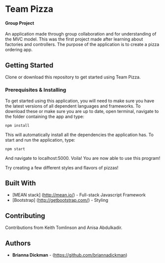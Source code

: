 # Team Pizza
#### Group Project 

An application made through group collaboration and for understanding of the MVC model. This was the first project made after learning about factories and controllers. The purpose of the application is to create a pizza ordering app.

## Getting Started

Clone or download this repository to get started using Team Pizza.

### Prerequisites & Installing

To get started using this application, you will need to make sure you have the latest versions of all dependent languages and frameworks. To download these or make sure you are up to date, open terminal, navigate to the folder containing the app and type:

```
npm install
```

This will automatically install all the dependencies the application has. To start and run the application, type:

```
npm start
```

And navigate to localhost:5000. 
Voila! You are now able to use this program!

Try creating a few different styles and flavors of pizzas!

## Built With

* [MEAN stack] (http://mean.io/) - Full-stack Javascript Framework
* [Bootstrap] (http://getbootstrap.com/) - Styling

## Contributing

Contributions from Keith Tomlinson and Anisa Abdulkadir.

## Authors

* **Brianna Dickman** - (https://github.com/briannadickman)

